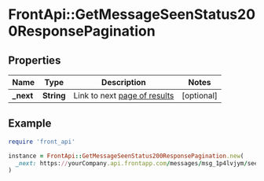 # FrontApi::GetMessageSeenStatus200ResponsePagination

## Properties

| Name | Type | Description | Notes |
| ---- | ---- | ----------- | ----- |
| **_next** | **String** | Link to next [page of results](https://dev.frontapp.com/docs/pagination) | [optional] |

## Example

```ruby
require 'front_api'

instance = FrontApi::GetMessageSeenStatus200ResponsePagination.new(
  _next: https://yourCompany.api.frontapp.com/messages/msg_1p4lvjym/seen?page_token&#x3D;jk7893fgeet644abnn39
)
```

